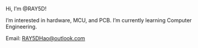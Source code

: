Hi, I’m @RAY5D!

I’m interested in hardware, MCU, and PCB. I’m currently learning Computer Engineering. 


Email: RAY5DHao@outlook.com

<!---
RAY5D/RAY5D is a ✨ special ✨ repository because its `README.md` (this file) appears on your GitHub profile.
You can click the Preview link to take a look at your changes.
--->
